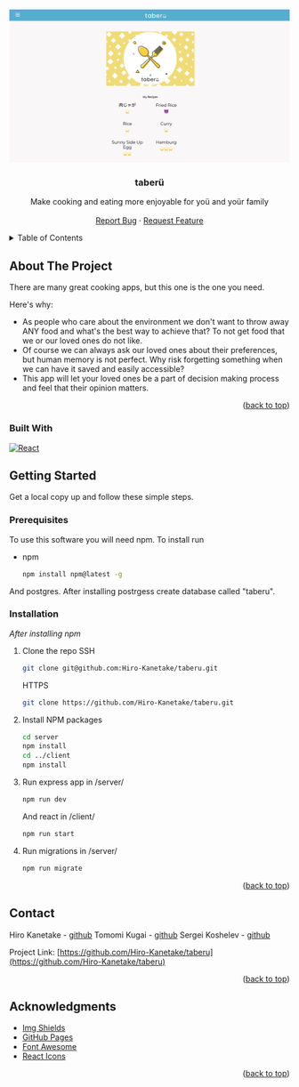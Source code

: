 <!-- Improved compatibility of back to top link: See: https://github.com/othneildrew/Best-README-Template/pull/73 -->

<a name="readme-top"></a>

<!--
*** Thanks for checking out the Best-README-Template. If you have a suggestion
*** that would make this better, please fork the repo and create a pull request
*** or simply open an issue with the tag "enhancement".
*** Don't forget to give the project a star!
*** Thanks again! Now go create something AMAZING! :D
-->

<!-- PROJECT SHIELDS -->
<!--
*** I'm using markdown "reference style" links for readability.
*** Reference links are enclosed in brackets [ ] instead of parentheses ( ).
*** See the bottom of this document for the declaration of the reference variables
*** for contributors-url, forks-url, etc. This is an optional, concise syntax you may use.
*** https://www.markdownguide.org/basic-syntax/#reference-style-links
-->

<!-- PROJECT LOGO -->
<br />
<div align="center">
  <a href="https://github.com/othneildrew/Best-README-Template">
    <img src="./client/src/assets/taberu-app-sample.png" alt="Logo" width="" height="">
  </a>

  <h3 align="center">taberü</h3>

  <p align="center">
    Make cooking and eating more enjoyable for yoü and yoür family
    <br />
    <br />
    <a href="https://github.com/Hiro-Kanetake/taberu/graphs/contributors">Report Bug</a>
    ·
    <a href="https://github.com/Hiro-Kanetake/taberu/graphs/contributors">Request Feature</a>
  </p>
</div>

<!-- TABLE OF CONTENTS -->
<details>
  <summary>Table of Contents</summary>
  <ol>
    <li>
      <a href="#about-the-project">About The Project</a>
      <ul>
        <li><a href="#built-with">Built With</a></li>
      </ul>
    </li>
    <li>
      <a href="#getting-started">Getting Started</a>
      <ul>
        <li><a href="#prerequisites">Prerequisites</a></li>
        <li><a href="#installation">Installation</a></li>
      </ul>
    </li>
    <li><a href="#contact">Contact</a></li>
    <li><a href="#acknowledgments">Acknowledgments</a></li>
  </ol>
</details>

<!-- ABOUT THE PROJECT -->

## About The Project

There are many great cooking apps, but this one is the one you need.

Here's why:

- As people who care about the environment we don't want to throw away ANY food and what's the best way to achieve that? To not get food that we or our loved ones do not like.
- Of course we can always ask our loved ones about their preferences, but human memory is not perfect. Why risk forgetting something when we can have it saved and easily accessible?
- This app will let your loved ones be a part of decision making process and feel that their opinion matters.

<p align="right">(<a href="#readme-top">back to top</a>)</p>

### Built With

[![React][react.js]][react-url]

<!-- GETTING STARTED -->

## Getting Started

Get a local copy up and follow these simple steps.

### Prerequisites

To use this software you will need npm. To install run

- npm
  ```sh
  npm install npm@latest -g
  ```
And postgres. After installing postrgess create database called "taberu".

### Installation

_After installing npm_

1. Clone the repo
   SSH
   ```sh
   git clone git@github.com:Hiro-Kanetake/taberu.git
   ```
   HTTPS
   ```sh
   git clone https://github.com/Hiro-Kanetake/taberu.git
   ```
2. Install NPM packages
   ```sh
   cd server
   npm install
   cd ../client
   npm install
   ```
3. Run express app in /server/
   ```js
   npm run dev
   ```
   And react in /client/
   ```js
   npm run start
   ```
4. Run migrations in /server/
   ```js
   npm run migrate
   ```

<p align="right">(<a href="#readme-top">back to top</a>)</p>

<!-- CONTACT -->

## Contact

Hiro Kanetake - [github](https://github.com/Hiro-Kanetake)
Tomomi Kugai - [github](https://github.com/kugaitomomi)
Sergei Koshelev - [github](https://github.com/keigrey)

Project Link: [https://github.com/Hiro-Kanetake/taberu](https://github.com/Hiro-Kanetake/taberu)

<p align="right">(<a href="#readme-top">back to top</a>)</p>

<!-- ACKNOWLEDGMENTS -->

## Acknowledgments

- [Img Shields](https://shields.io)
- [GitHub Pages](https://pages.github.com)
- [Font Awesome](https://fontawesome.com)
- [React Icons](https://react-icons.github.io/react-icons/search)

<p align="right">(<a href="#readme-top">back to top</a>)</p>

<!-- MARKDOWN LINKS & IMAGES -->
<!-- https://www.markdownguide.org/basic-syntax/#reference-style-links -->

[contributors-shield]: https://img.shields.io/github/contributors/othneildrew/Best-README-Template.svg?style=for-the-badge
[contributors-url]: https://github.com/othneildrew/Best-README-Template/graphs/contributors
[forks-shield]: https://img.shields.io/github/forks/othneildrew/Best-README-Template.svg?style=for-the-badge
[forks-url]: https://github.com/othneildrew/Best-README-Template/network/members
[stars-shield]: https://img.shields.io/github/stars/othneildrew/Best-README-Template.svg?style=for-the-badge
[stars-url]: https://github.com/othneildrew/Best-README-Template/stargazers
[issues-shield]: https://img.shields.io/github/issues/othneildrew/Best-README-Template.svg?style=for-the-badge
[issues-url]: https://github.com/othneildrew/Best-README-Template/issues
[license-shield]: https://img.shields.io/github/license/othneildrew/Best-README-Template.svg?style=for-the-badge
[license-url]: https://github.com/othneildrew/Best-README-Template/blob/master/LICENSE.txt
[linkedin-shield]: https://img.shields.io/badge/-LinkedIn-black.svg?style=for-the-badge&logo=linkedin&colorB=555
[linkedin-url]: https://linkedin.com/in/othneildrew
[product-screenshot]: ./client/src/images/taberu-main-page.png
[next.js]: https://img.shields.io/badge/next.js-000000?style=for-the-badge&logo=nextdotjs&logoColor=white
[next-url]: https://nextjs.org/
[react.js]: https://img.shields.io/badge/React-20232A?style=for-the-badge&logo=react&logoColor=61DAFB
[react-url]: https://reactjs.org/
[vue.js]: https://img.shields.io/badge/Vue.js-35495E?style=for-the-badge&logo=vuedotjs&logoColor=4FC08D
[vue-url]: https://vuejs.org/
[angular.io]: https://img.shields.io/badge/Angular-DD0031?style=for-the-badge&logo=angular&logoColor=white
[angular-url]: https://angular.io/
[svelte.dev]: https://img.shields.io/badge/Svelte-4A4A55?style=for-the-badge&logo=svelte&logoColor=FF3E00
[svelte-url]: https://svelte.dev/
[laravel.com]: https://img.shields.io/badge/Laravel-FF2D20?style=for-the-badge&logo=laravel&logoColor=white
[laravel-url]: https://laravel.com
[bootstrap.com]: https://img.shields.io/badge/Bootstrap-563D7C?style=for-the-badge&logo=bootstrap&logoColor=white
[bootstrap-url]: https://getbootstrap.com
[jquery.com]: https://img.shields.io/badge/jQuery-0769AD?style=for-the-badge&logo=jquery&logoColor=white
[jquery-url]: https://jquery.com
